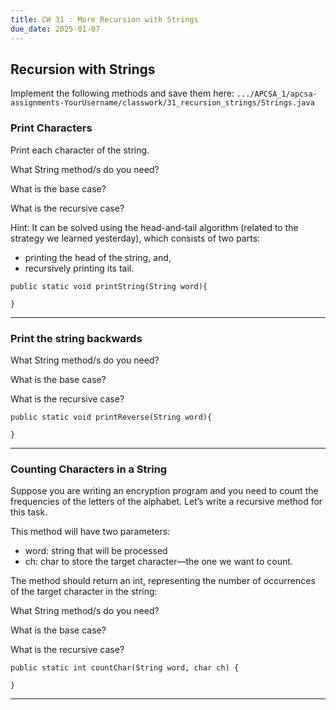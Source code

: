 ```yaml
---
title: CW 31 : More Recursion with Strings
due_date: 2025-01-07
---
```


## Recursion with Strings

Implement the following methods and save them here: `.../APCSA_1/apcsa-assignments-YourUsername/classwork/31_recursion_strings/Strings.java`

### Print Characters

Print each character of the string.

What String method/s do you need?

What is the base case?

What is the recursive case?

Hint: It can be solved using the head-and-tail algorithm (related to the strategy we learned yesterday), which consists of two parts:
  - printing the head of the string, and,
  - recursively printing its tail.


```
public static void printString(String word){

}
```

---

### Print the string backwards

What String method/s do you need?

What is the base case?

What is the recursive case?

```
public static void printReverse(String word){

}
```

---


### Counting Characters in a String

Suppose you are writing an encryption program and you need to count the frequencies of the letters of the alphabet. Let’s write a recursive method for this task.

This method will have two parameters:

- word: string that will be processed
- ch: char to store the target character—the one we want to count.

The method should return an int, representing the number of occurrences of the target character in the string:

What String method/s do you need?

What is the base case?

What is the recursive case?

```
public static int countChar(String word, char ch) {

}

```

---
